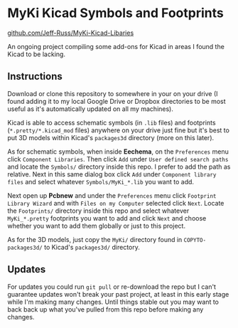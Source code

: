 # MyKi Kicad Symbols and Footprints

[github.com/Jeff-Russ/MyKi-Kicad-Libaries](https://github.com/Jeff-Russ/MyKi-Kicad-Libaries)  

An ongoing project compiling some add-ons for Kicad in areas I found the Kicad to be lacking.

## Instructions
  
Download or clone this repository to somewhere in your on your drive (I found adding it to my local Google Drive or Dropbox directories to be most useful as it's automatically updated on all my machines).  

Kicad is able to access schematic symbols (in `.lib` files) and footprints (`*.pretty/*.kicad_mod` files) anywhere on your drive just fine but it's best to put 3D models within Kicad's `packages3d` directory (more on this later).  

As for schematic symbols, when inside __Eechema__, on the `Preferences` menu click `Component Libraries`. Then click `Add` under `User defined search paths` and locate the `Symbols/` directory inside this repo. I prefer to add the path as relative. Next in this same dialog box click `Add` under `Component library files` and select whatever `Symbols/MyKi_*.lib` you want to add.  

Next open up __Pcbnew__ and under the `Preferences` menu click `Footprint Library Wizard` and with `Files on my Computer` selected click `Next`. Locate the `Footprints/` directory inside this repo and select whatever `MyKi_*.pretty` footprints you want to add and click `Next` and choose whether you want to add them globally or just to this project.  

As for the 3D models, just copy the `MyKi/` directory found in `COPYTO-packages3d/` to Kicad's `packages3d/` directory.  

## Updates

For updates you could run `git pull` or re-download the repo but I can't guarantee updates won't break your past project, at least in this early stage while I'm making many changes. Until things stable out you may want to back back up what you've pulled from this repo before making any changes. 
